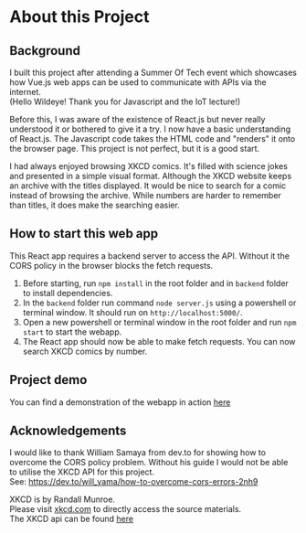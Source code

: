 # About this Project

## Background
I built this project after attending a Summer Of Tech event which showcases how Vue.js web apps can be used to communicate with APIs via the internet.\
(Hello Wildeye! Thank you for Javascript and the IoT lecture!)

Before this, I was aware of the existence of React.js but never really understood it or bothered to give it a try.
I now have a basic understanding of React.js. The Javascript code takes the HTML code and "renders" it onto the browser page.
This project is not perfect, but it is a good start.

I had always enjoyed browsing XKCD comics. It's filled with science jokes and presented in a simple visual format.
Although the XKCD website keeps an archive with the titles displayed. It would be nice to search for a comic instead of browsing the archive.
While numbers are harder to remember than titles, it does make the searching easier.

## How to start this web app
This React app requires a backend server to access the API. Without it the CORS policy in the browser blocks the fetch requests.

1. Before starting, run ``npm install`` in the root folder and in ``backend`` folder to install dependencies.
2. In the ``backend`` folder run command ``node server.js`` using a powershell or terminal window. It should run on ``http://localhost:5000/``.
3. Open a new powershell or terminal window in the root folder and run ``npm start`` to start the webapp.
4. The React app should now be able to make fetch requests. You can now search XKCD comics by number.

## Project demo
You can find a demonstration of the webapp in action [here](https://www.youtube.com/watch?v=v_YiEfR_okA)

## Acknowledgements
I would like to thank William Samaya from dev.to for showing how to overcome the CORS policy problem.
Without his guide I would not be able to utilise the XKCD API for this project.\
See: https://dev.to/will_yama/how-to-overcome-cors-errors-2nh9 


XKCD is by Randall Munroe.\
Please visit [xkcd.com](https://xkcd.com) to directly access the source materials.\
The XKCD api can be found [here](https://xkcd.com/json.html)
